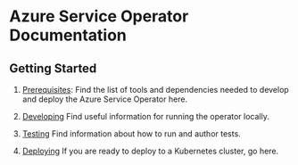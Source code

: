# Azure Service Operator Documentation

## Getting Started

1. [Prerequisites](prereqs.md):
    Find the list of tools and dependencies needed to develop and deploy the Azure Service Operator here.

2. [Developing](development.md)
    Find useful information for running the operator locally.

3. [Testing](testing.md)
   Find information about how to run and author tests.

4. [Deploying](deploy.md)
    If you are ready to deploy to a Kubernetes cluster, go here.
